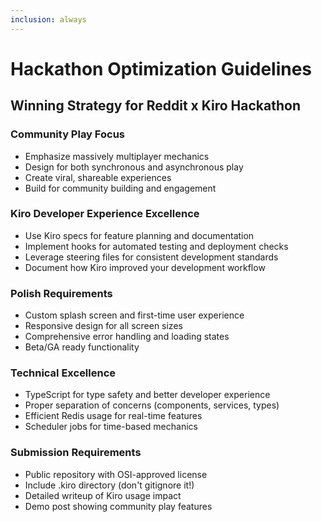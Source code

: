 ```yaml
---
inclusion: always
---
```


# Hackathon Optimization Guidelines

## Winning Strategy for Reddit x Kiro Hackathon

### Community Play Focus
- Emphasize massively multiplayer mechanics
- Design for both synchronous and asynchronous play
- Create viral, shareable experiences
- Build for community building and engagement

### Kiro Developer Experience Excellence
- Use Kiro specs for feature planning and documentation
- Implement hooks for automated testing and deployment checks
- Leverage steering files for consistent development standards
- Document how Kiro improved your development workflow

### Polish Requirements
- Custom splash screen and first-time user experience
- Responsive design for all screen sizes
- Comprehensive error handling and loading states
- Beta/GA ready functionality

### Technical Excellence
- TypeScript for type safety and better developer experience
- Proper separation of concerns (components, services, types)
- Efficient Redis usage for real-time features
- Scheduler jobs for time-based mechanics

### Submission Requirements
- Public repository with OSI-approved license
- Include .kiro directory (don't gitignore it!)
- Detailed writeup of Kiro usage impact
- Demo post showing community play features